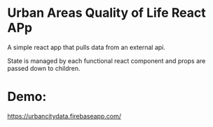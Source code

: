# Urban Areas Quality of Life React APp

A simple react app that pulls data from an external api.

State is managed by each functional react component and props are passed down to children.

# Demo:

https://urbancitydata.firebaseapp.com/

